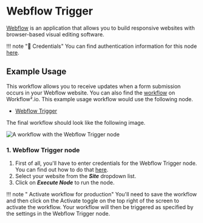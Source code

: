 # Webflow Trigger

[Webflow](https://webflow.com) is an application that allows you to build responsive websites with browser-based visual editing software.

!!! note "🔑 Credentials"
    You can find authentication information for this node [here](/workflow/integrations/credentials/webflow/).


## Example Usage

This workflow allows you to receive updates when a form submission occurs in your Webflow website. You can also find the [workflow](https://WF².io/workflows/651) on Workflow².io. This example usage workflow would use the following node.
- [Webflow Trigger]()

The final workflow should look like the following image.

![A workflow with the Webflow Trigger node](/_images/integrations/trigger-nodes/webflowtrigger/workflow.png)

### 1. Webflow Trigger node

1. First of all, you'll have to enter credentials for the Webflow Trigger node. You can find out how to do that [here](/workflow/integrations/credentials/webflow/).
2. Select your website from the ***Site*** dropdown list.
3. Click on ***Execute Node*** to run the node.

!!! note " Activate workflow for production"
    You'll need to save the workflow and then click on the Activate toggle on the top right of the screen to activate the workflow. Your workflow will then be triggered as specified by the settings in the Webflow Trigger node.

